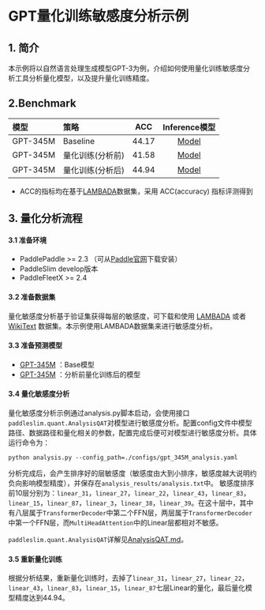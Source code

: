 # GPT量化训练敏感度分析示例


## 1. 简介
本示例将以自然语言处理生成模型GPT-3为例，介绍如何使用量化训练敏感度分析工具分析量化模型，以及提升量化训练精度。

## 2.Benchmark
| 模型  |  策略  | ACC | Inference模型 |
| :-------- |:-------- | :--------: | :--------: |
| GPT-345M | Baseline | 44.17 | [Model](https://bj.bcebos.com/v1/paddle-slim-models/GPT_345M_Baseline.tar) |
| GPT-345M | 量化训练(分析前) | 41.58 | [Model](https://bj.bcebos.com/v1/paddle-slim-models/GPT_345_QAT_wo_analysis.tar) |
| GPT-345M | 量化训练(分析后)  | 44.94 | [Model](https://bj.bcebos.com/v1/paddle-slim-models/GPT_345M_QAT_w_analysis_infer.tar) |


- ACC的指标均在基于[LAMBADA](https://raw.githubusercontent.com/cybertronai/bflm/master/lambada_test.jsonl)数据集，采用 ACC(accuracy) 指标评测得到

## 3. 量化分析流程
#### 3.1 准备环境
- PaddlePaddle >= 2.3 （可从[Paddle官网](https://www.paddlepaddle.org.cn/install/quick?docurl=/documentation/docs/zh/install/pip/linux-pip.html)下载安装）
- PaddleSlim develop版本
- PaddleFleetX >= 2.4

#### 3.2 准备数据集

量化敏感度分析基于验证集获得每层的敏感度，可下载和使用 [LAMBADA](https://raw.githubusercontent.com/cybertronai/bflm/master/lambada_test.jsonl) 或者 [WikiText](https://s3.amazonaws.com/research.metamind.io/wikitext/wikitext-103-v1.zip) 数据集。本示例使用LAMBADA数据集来进行敏感度分析。

#### 3.3 准备预测模型
- [GPT-345M](https://bj.bcebos.com/v1/paddle-slim-models/GPT_345M_Baseline.tar) ：Base模型
- [GPT-345M](https://bj.bcebos.com/v1/paddle-slim-models/GPT_345_QAT_wo_analysis.tar) ：分析前量化训练后的模型


#### 3.4 量化敏感度分析
量化敏感度分析示例通过analysis.py脚本启动，会使用接口```paddleslim.quant.AnalysisQAT```对模型进行敏感度分析。配置config文件中模型路径、数据路径和量化相关的参数，配置完成后便可对模型进行敏感度分析。具体运行命令为：

```shell
python analysis.py --config_path=./configs/gpt_345M_analysis.yaml
```

分析完成后，会产生排序好的层敏感度（敏感度由大到小排序，敏感度越大说明约负向影响模型精度），并保存在```analysis_results/analysis.txt```中。
敏感度排序前10层分别为：```linear_31```，```linear_27```，```linear_22```，```linear_43```，```linear_83```，```linear_15```，```linear_87```，```linear_3```，```linear_38```，```linear_39```。在这十层中，其中有八层属于```TransformerDecoder```中第二个FFN层，两层属于```TransformerDecoder```中第一个FFN层，而```MultiHeadAttention```中的Linear层都相对不敏感。

```paddleslim.quant.AnalysisQAT```详解见[AnalysisQAT.md](../../../docs/zh_cn/tutorials/quant/AnalysisQAT.md)。

#### 3.5 重新量化训练

根据分析结果，重新量化训练时，去掉了```linear_31```，```linear_27```，```linear_22```，```linear_43```，```linear_83```，```linear_15```，```linear_87```七层Linear的量化，最后量化模型精度达到44.94。
